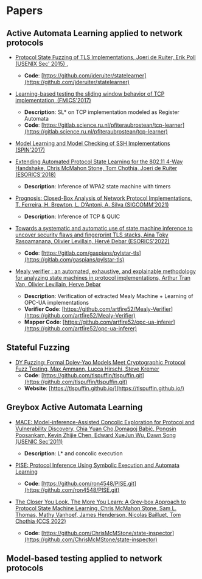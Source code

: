 # Papers

## Active Automata Learning applied to network protocols

* [Protocol State Fuzzing of TLS Implementations, Joeri de Ruiter, Erik Poll (USENIX Sec' 2015) ](https://www.usenix.org/system/files/conference/usenixsecurity15/sec15-paper-de-ruiter.pdf),
  * **Code**: [https://github.com/jderuiter/statelearner](https://github.com/jderuiter/statelearner)

* [Learning-based testing the sliding window behavior of TCP implementation, (FMICS'2017)](https://paulfiterau.github.io/publications/2017-FMICS.pdf)
  * **Description**: SL* on TCP implementation modeled as Register Automata
  * **Code**: [https://gitlab.science.ru.nl/pfiteraubrostean/tcp-learner](https://gitlab.science.ru.nl/pfiteraubrostean/tcp-learner)

* [Model Learning and Model Checking of SSH Implementations (SPIN'2017)](https://paulfiterau.github.io/publications/2017-SPIN.pdf)

* [Extending Automated Protocol State Learning for the 802.11 4-Way Handshake, Chris McMahon Stone, Tom Chothia, Joeri de Ruiter (ESORICS'2018)](https://www.cs.bham.ac.uk//~tpc/Papers/WPAlearning.pdf)
  * **Description**: Inference of WPA2 state machine with timers

* [Prognosis: Closed-Box Analysis of Network Protocol Implementations, T. Ferreira, H. Brewton, L. D’Antoni, A. Silva (SIGCOMM'2021)](https://arxiv.org/pdf/2201.02577)
  * **Description**: Inference of TCP & QUIC

* [Towards a systematic and automatic use of state machine inference to uncover security flaws and fingerprint TLS stacks, Aina Toky Rasoamanana, Olivier Levillain, Hervé Debar (ESORICS'2022)](https://hal.science/hal-03997060)
  * **Code**: [https://gitlab.com/gaspians/pylstar-tls](https://gitlab.com/gaspians/pylstar-tls)

* [Mealy verifier : an automated, exhaustive, and explainable methodology for analyzing state machines in protocol implementations, Arthur Tran Van, Olivier Levillain, Herve Debar](https://hal.science/hal-04695972v1)
  * **Description**: Verification of extracted Mealy Machine + Learning of OPC-UA implementations
  * **Verifier Code**: [https://github.com/artfire52/Mealy-Verifier](https://github.com/artfire52/Mealy-Verifier)
  * **Mapper Code**: [https://github.com/artfire52/opc-ua-inferer](https://github.com/artfire52/opc-ua-inferer)

## Stateful Fuzzing

* [DY Fuzzing: Formal Dolev-Yao Models Meet Cryptographic Protocol Fuzz Testing, Max Ammann, Lucca Hirschi, Steve Kremer](https://eprint.iacr.org/2023/057.pdf)
  * **Code**: [https://github.com/tlspuffin/tlspuffin.git](https://github.com/tlspuffin/tlspuffin.git)
  * **Website**: [https://tlspuffin.github.io/](https://tlspuffin.github.io/)

## Greybox Active Automata Learning

* [MACE: Model-inference-Assisted Concolic Exploration for Protocol and Vulnerability Discovery, Chia Yuan Cho,Domagoj Babić, Pongsin Poosankam, Kevin Zhijie Chen, Edward XueJun Wu, Dawn Song (USENIC Sec'2011)](https://www.usenix.org/conference/usenix-security-11/mace-model-inference-assisted-concolic-exploration-protocol-and)
  * **Description**: L* and concolic execution

* [PISE: Protocol Inference Using Symbolic Execution and Automata Learning](https://www.ndss-symposium.org/ndss-paper/auto-draft-397/)
  * **Code**: [https://github.com/ron4548/PISE.git](https://github.com/ron4548/PISE.git)

* [The Closer You Look, The More You Learn: A Grey-box Approach to Protocol State Machine Learning, Chris McMahon Stone, Sam L. Thomas, Mathy Vanhoef, James Henderson, Nicolas Bailluet, Tom Chothia (CCS 2022)](https://www.cs.bham.ac.uk/~tpc/Papers/greyboxstatelearning_ccs2022.pdf)
  * **Code**: [https://github.com/ChrisMcMStone/state-inspector](https://github.com/ChrisMcMStone/state-inspector)




## Model-based testing applied to network protocols



